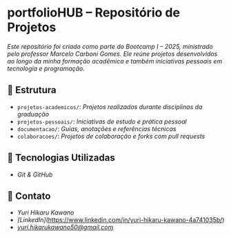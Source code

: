 # portfolioHUB – Repositório de Projetos

*Este repositório foi criado como parte do Bootcamp I – 2025, ministrado pelo professor Marcelo Carboni Gomes. Ele reúne projetos desenvolvidos ao longo da minha formação acadêmica e também iniciativas pessoais em tecnologia e programação.*

## 📁 Estrutura

- `projetos-academicos/`: *Projetos realizados durante disciplinas da graduação*
- `projetos-pessoais/`: *Iniciativas de estudo e prática pessoal*
- `documentacao/`: *Guias, anotações e referências técnicas*
- `colaboracoes/`: *Projetos de colaboração e forks com pull requests*

## 🔧 Tecnologias Utilizadas
- *Git & GitHub*

## 🔗 Contato
- *Yuri Hikaru Kawano*
- *[LinkedIn]*(https://www.linkedin.com/in/yuri-hikaru-kawano-4a741035b/)
- *yuri.hikarukawano50@gmail.com*
